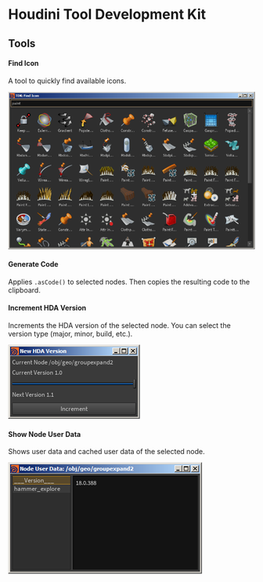# Houdini Tool Development Kit 

## Tools
#### Find Icon
A tool to quickly find available icons.

![Find Icon](/images/find_icon.png)

#### Generate Code
Applies `.asCode()` to selected nodes. Then copies the resulting code to the clipboard.

#### Increment HDA Version
Increments the HDA version of the selected node. You can select the version type (major, minor, build, etc.).

![Increment HDA Version](/images/increment_hda_version.png)

#### Show Node User Data
Shows user data and cached user data of the selected node.

![Show Node User Data](/images/show_node_user_data.png)
